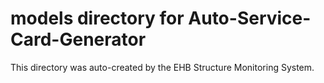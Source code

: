 # models directory for Auto-Service-Card-Generator

This directory was auto-created by the EHB Structure Monitoring System.